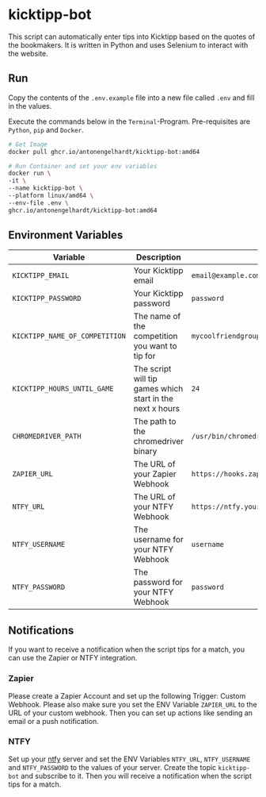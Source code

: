 # kicktipp-bot

This script can automatically enter tips into Kicktipp based on the quotes of the bookmakers. It is written in Python and uses Selenium to interact with the website.

## Run

Copy the contents of the `.env.example` file into a new file called `.env` and fill in the values.

Execute the commands below in the `Terminal`-Program. Pre-requisites are `Python`, `pip` and `Docker`.

```bash
# Get Image
docker pull ghcr.io/antonengelhardt/kicktipp-bot:amd64

# Run Container and set your env variables
docker run \
-it \
--name kicktipp-bot \
--platform linux/amd64 \
--env-file .env \
ghcr.io/antonengelhardt/kicktipp-bot:amd64
```

## Environment Variables

| Variable | Description | Example | Required |
| --- | --- | --- | --- |
| `KICKTIPP_EMAIL` | Your Kicktipp email | `email@example.com` | Yes |
| `KICKTIPP_PASSWORD` | Your Kicktipp password | `password` | Yes |
| `KICKTIPP_NAME_OF_COMPETITION` | The name of the competition you want to tip for | `mycoolfriendgroup` | Yes |
| `KICKTIPP_HOURS_UNTIL_GAME` | The script will tip games which start in the next x hours | `24` | No |
| `CHROMEDRIVER_PATH` | The path to the chromedriver binary | `/usr/bin/chromedriver` | No |
| `ZAPIER_URL` | The URL of your Zapier Webhook | `https://hooks.zapier.com/hooks/catch/123456/abcdef/` | No |
| `NTFY_URL` | The URL of your NTFY Webhook | `https://ntfy.your-domain.com` | No |
| `NTFY_USERNAME` | The username for your NTFY Webhook | `username` | No |
| `NTFY_PASSWORD` | The password for your NTFY Webhook | `password` | No |

## Notifications

If you want to receive a notification when the script tips for a match, you can use the Zapier or NTFY integration.

### Zapier

Please create a Zapier Account and set up the following Trigger: Custom Webhook. Please also make sure you set the ENV Variable `ZAPIER_URL` to the URL of your custom webhook. Then you can set up actions like sending an email or a push notification.

### NTFY

Set up your [ntfy](https://github.com/binwiederhier/ntfy?tab=readme-ov-file) server and set the ENV Variables `NTFY_URL`, `NTFY_USERNAME` and `NTFY_PASSWORD` to the values of your server. Create the topic `kicktipp-bot` and subscribe to it. Then you will receive a notification when the script tips for a match.
